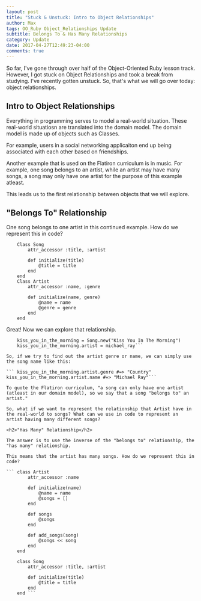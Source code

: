 ```yaml
---
layout: post
title: "Stuck & Unstuck: Intro to Object Relationships"
author: Max
tags: OO_Ruby Object_Relationships Update
subtitle: Belongs To & Has Many Relationships
category: Update
date: 2017-04-27T12:49:23-04:00
comments: true
---
```


So far, I've gone through over half of the Object-Oriented Ruby lesson track. However, I got stuck on Object Relationships and took a break from studying. I've recently gotten unstuck. So, that's what we will go over today: object relationships.  

<h2>Intro to Object Relationships</h2>

Everything in programming serves to model a real-world situation. These real-world situatiosn are translated into the domain model. The domain model is made up of objects such as Classes. 

For example, users in a social networking applicaiton end up being associated with each other based on friendships. 

Another example that is used on the Flatiron curriculum is in music. For example, one song belongs to an artist, while an artist may have many songs, a song may only have one artist for the purpose of this example atleast.

This leads us to the first relationship between objects that we will explore.  

<h2>"Belongs To" Relationship</h2>

One song belongs to one artist in this continued example. How do we represent this in code? 

```
	Class Song
		attr_accessor :title, :artist

		def initialize(title)
			@title = title
		end
	end
	Class Artist
		attr_accessor :name, :genre

		def initialize(name, genre)
			@name = name
			@genre = genre
		end
	end
```
Great! Now we can explore that relationship. 

``` michael_ray = Artist.new("Michael Ray", "Country")
	kiss_you_in_the_morning = Song.new("Kiss You In The Morning")
	kiss_you_in_the_morning.artist = michael_ray```

So, if we try to find out the artist genre or name, we can simply use the song name like this: 

``` kiss_you_in_the_morning.artist.genre #=> "Country"
kiss_you_in_the_morning.artist.name #=> "Michael Ray"```

To quote the Flatiron curriculum, "a song can only have one artist (atleast in our domain model), so we say that a song "belongs to" an artist." 

So, what if we want to represent the relationship that Artist have in the real-world to songs? What can we use in code to represent an artist having many different songs? 

<h2>"Has Many" Relationship</h2>

The answer is to use the inverse of the "belongs to" relationship, the "has many" relationship. 

This means that the artist has many songs. How do we represent this in code? 

``` class Artist
		attr_accessor :name

		def initialize(name)
			@name = name
			@songs = []
		end

		def songs 
			@songs
		end

		def add_songs(song)
			@songs << song
		end
	end

	class Song
		attr_accessor :title, :artist

		def initialize(title)
			@title = title
		end
	end ``` 

